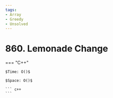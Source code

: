 ```yaml
---
tags:
- Array
- Greedy
- Unsolved
---
```



# 860. Lemonade Change

=== "C++"

    $Time: O()$

    $Space: O()$

    ``` c++
    ```